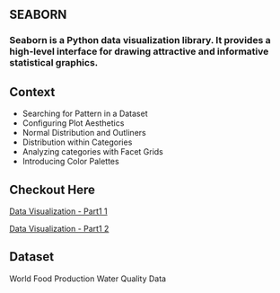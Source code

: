 ## SEABORN
<h3>Seaborn is a Python data visualization library. It provides a high-level interface for drawing attractive and informative statistical graphics.</h3>

## Context
<ul>
  <li>Searching for Pattern in a Dataset</li>
  <li>Configuring Plot Aesthetics</li>
  <li>Normal Distribution and Outliners</li>
  <li>Distribution within Categories</li>
  <li>Analyzing categories with Facet Grids</li>
  <li>Introducing Color Palettes</li>
</ul>

## Checkout Here
[Data Visualization - Part1 1](https://github.com/SHRISTI-125/Advanced-Data-Visualization-using-Seaborn/blob/main/ADVANCED%20DATA%20VISUALIZATION%20USING%20SEABORN/Python%20for%20Data%20Science%20using%20Seaborn.ipynb)

[Data Visualization - Part1 2](https://github.com/SHRISTI-125/Advanced-Data-Visualization-using-Seaborn/blob/main/ADVANCED%20DATA%20VISUALIZATION%20USING%20SEABORN/Python%20for%20data%20science%20using%20seaborn%20-%202.ipynb)

## Dataset
World Food Production
Water Quality Data
